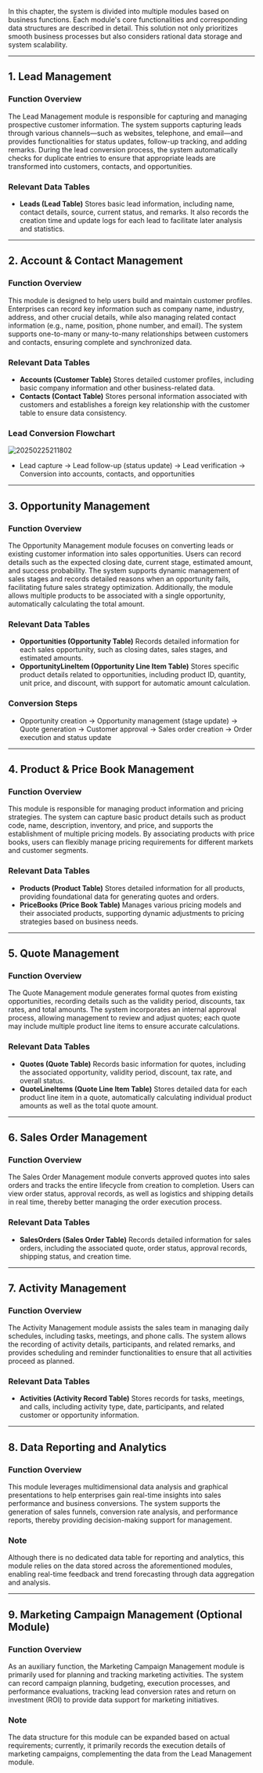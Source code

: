 In this chapter, the system is divided into multiple modules based on business functions. Each module's core functionalities and corresponding data structures are described in detail. This solution not only prioritizes smooth business processes but also considers rational data storage and system scalability.

---

## 1. Lead Management

### Function Overview

The Lead Management module is responsible for capturing and managing prospective customer information. The system supports capturing leads through various channels—such as websites, telephone, and email—and provides functionalities for status updates, follow-up tracking, and adding remarks. During the lead conversion process, the system automatically checks for duplicate entries to ensure that appropriate leads are transformed into customers, contacts, and opportunities.

### Relevant Data Tables

- **Leads (Lead Table)**
  Stores basic lead information, including name, contact details, source, current status, and remarks. It also records the creation time and update logs for each lead to facilitate later analysis and statistics.

---

## 2. Account & Contact Management

### Function Overview

This module is designed to help users build and maintain customer profiles. Enterprises can record key information such as company name, industry, address, and other crucial details, while also managing related contact information (e.g., name, position, phone number, and email). The system supports one-to-many or many-to-many relationships between customers and contacts, ensuring complete and synchronized data.

### Relevant Data Tables

- **Accounts (Customer Table)**
  Stores detailed customer profiles, including basic company information and other business-related data.
- **Contacts (Contact Table)**
  Stores personal information associated with customers and establishes a foreign key relationship with the customer table to ensure data consistency.

### Lead Conversion Flowchart

![20250225211802](https://static-docs.nocobase.com/20250225211802.png)

- Lead capture → Lead follow-up (status update) → Lead verification → Conversion into accounts, contacts, and opportunities

---

## 3. Opportunity Management

### Function Overview

The Opportunity Management module focuses on converting leads or existing customer information into sales opportunities. Users can record details such as the expected closing date, current stage, estimated amount, and success probability. The system supports dynamic management of sales stages and records detailed reasons when an opportunity fails, facilitating future sales strategy optimization. Additionally, the module allows multiple products to be associated with a single opportunity, automatically calculating the total amount.

### Relevant Data Tables

- **Opportunities (Opportunity Table)**
  Records detailed information for each sales opportunity, such as closing dates, sales stages, and estimated amounts.
- **OpportunityLineItem (Opportunity Line Item Table)**
  Stores specific product details related to opportunities, including product ID, quantity, unit price, and discount, with support for automatic amount calculation.

### Conversion Steps

- Opportunity creation → Opportunity management (stage update) → Quote generation → Customer approval → Sales order creation → Order execution and status update

---

## 4. Product & Price Book Management

### Function Overview

This module is responsible for managing product information and pricing strategies. The system can capture basic product details such as product code, name, description, inventory, and price, and supports the establishment of multiple pricing models. By associating products with price books, users can flexibly manage pricing requirements for different markets and customer segments.

### Relevant Data Tables

- **Products (Product Table)**
  Stores detailed information for all products, providing foundational data for generating quotes and orders.
- **PriceBooks (Price Book Table)**
  Manages various pricing models and their associated products, supporting dynamic adjustments to pricing strategies based on business needs.

---

## 5. Quote Management

### Function Overview

The Quote Management module generates formal quotes from existing opportunities, recording details such as the validity period, discounts, tax rates, and total amounts. The system incorporates an internal approval process, allowing management to review and adjust quotes; each quote may include multiple product line items to ensure accurate calculations.

### Relevant Data Tables

- **Quotes (Quote Table)**
  Records basic information for quotes, including the associated opportunity, validity period, discount, tax rate, and overall status.
- **QuoteLineItems (Quote Line Item Table)**
  Stores detailed data for each product line item in a quote, automatically calculating individual product amounts as well as the total quote amount.

---

## 6. Sales Order Management

### Function Overview

The Sales Order Management module converts approved quotes into sales orders and tracks the entire lifecycle from creation to completion. Users can view order status, approval records, as well as logistics and shipping details in real time, thereby better managing the order execution process.

### Relevant Data Tables

- **SalesOrders (Sales Order Table)**
  Records detailed information for sales orders, including the associated quote, order status, approval records, shipping status, and creation time.

---

## 7. Activity Management

### Function Overview

The Activity Management module assists the sales team in managing daily schedules, including tasks, meetings, and phone calls. The system allows the recording of activity details, participants, and related remarks, and provides scheduling and reminder functionalities to ensure that all activities proceed as planned.

### Relevant Data Tables

- **Activities (Activity Record Table)**
  Stores records for tasks, meetings, and calls, including activity type, date, participants, and related customer or opportunity information.

---

## 8. Data Reporting and Analytics

### Function Overview

This module leverages multidimensional data analysis and graphical presentations to help enterprises gain real-time insights into sales performance and business conversions. The system supports the generation of sales funnels, conversion rate analysis, and performance reports, thereby providing decision-making support for management.

### Note

Although there is no dedicated data table for reporting and analytics, this module relies on the data stored across the aforementioned modules, enabling real-time feedback and trend forecasting through data aggregation and analysis.

---

## 9. Marketing Campaign Management (Optional Module)

### Function Overview

As an auxiliary function, the Marketing Campaign Management module is primarily used for planning and tracking marketing activities. The system can record campaign planning, budgeting, execution processes, and performance evaluations, tracking lead conversion rates and return on investment (ROI) to provide data support for marketing initiatives.

### Note

The data structure for this module can be expanded based on actual requirements; currently, it primarily records the execution details of marketing campaigns, complementing the data from the Lead Management module.
